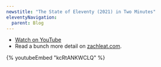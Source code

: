 ```yaml
---
newstitle: "The State of Eleventy (2021) in Two Minutes"
eleventyNavigation:
  parent: Blog
---
```


- [Watch on YouTube](https://www.youtube.com/watch?v=kcRtANKWCLQ)
- Read a bunch more detail on [zachleat.com](https://www.zachleat.com/web/state-of-eleventy/).

{% youtubeEmbed "kcRtANKWCLQ" %}
